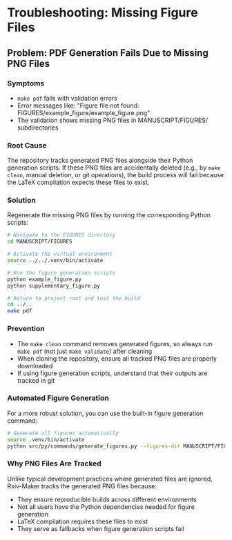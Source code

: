 # Troubleshooting: Missing Figure Files

## Problem: PDF Generation Fails Due to Missing PNG Files

### Symptoms
- `make pdf` fails with validation errors
- Error messages like: "Figure file not found: FIGURES/example_figure/example_figure.png"
- The validation shows missing PNG files in MANUSCRIPT/FIGURES/ subdirectories

### Root Cause
The repository tracks generated PNG files alongside their Python generation scripts. If these PNG files are accidentally deleted (e.g., by `make clean`, manual deletion, or git operations), the build process will fail because the LaTeX compilation expects these files to exist.

### Solution
Regenerate the missing PNG files by running the corresponding Python scripts:

```bash
# Navigate to the FIGURES directory
cd MANUSCRIPT/FIGURES

# Activate the virtual environment
source ../../.venv/bin/activate

# Run the figure generation scripts
python example_figure.py
python supplementary_figure.py

# Return to project root and test the build
cd ../..
make pdf
```

### Prevention
- The `make clean` command removes generated figures, so always run `make pdf` (not just `make validate`) after cleaning
- When cloning the repository, ensure all tracked PNG files are properly downloaded
- If using figure generation scripts, understand that their outputs are tracked in git

### Automated Figure Generation
For a more robust solution, you can use the built-in figure generation command:

```bash
# Generate all figures automatically
source .venv/bin/activate
python src/py/commands/generate_figures.py --figures-dir MANUSCRIPT/FIGURES --verbose
```

### Why PNG Files Are Tracked
Unlike typical development practices where generated files are ignored, Rxiv-Maker tracks the generated PNG files because:
- They ensure reproducible builds across different environments
- Not all users have the Python dependencies needed for figure generation
- LaTeX compilation requires these files to exist
- They serve as fallbacks when figure generation scripts fail